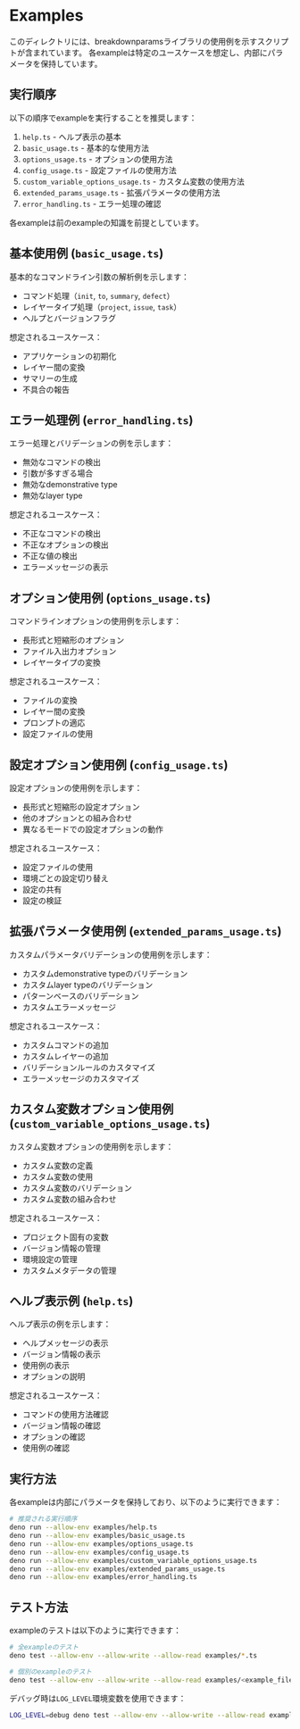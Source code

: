 # Examples

このディレクトリには、breakdownparamsライブラリの使用例を示すスクリプトが含まれています。
各exampleは特定のユースケースを想定し、内部にパラメータを保持しています。

## 実行順序

以下の順序でexampleを実行することを推奨します：

1. `help.ts` - ヘルプ表示の基本
2. `basic_usage.ts` - 基本的な使用方法
3. `options_usage.ts` - オプションの使用方法
4. `config_usage.ts` - 設定ファイルの使用方法
5. `custom_variable_options_usage.ts` - カスタム変数の使用方法
6. `extended_params_usage.ts` - 拡張パラメータの使用方法
7. `error_handling.ts` - エラー処理の確認

各exampleは前のexampleの知識を前提としています。

## 基本使用例 (`basic_usage.ts`)

基本的なコマンドライン引数の解析例を示します：

- コマンド処理（`init`, `to`, `summary`, `defect`）
- レイヤータイプ処理（`project`, `issue`, `task`）
- ヘルプとバージョンフラグ

想定されるユースケース：

- アプリケーションの初期化
- レイヤー間の変換
- サマリーの生成
- 不具合の報告

## エラー処理例 (`error_handling.ts`)

エラー処理とバリデーションの例を示します：

- 無効なコマンドの検出
- 引数が多すぎる場合
- 無効なdemonstrative type
- 無効なlayer type

想定されるユースケース：

- 不正なコマンドの検出
- 不正なオプションの検出
- 不正な値の検出
- エラーメッセージの表示

## オプション使用例 (`options_usage.ts`)

コマンドラインオプションの使用例を示します：

- 長形式と短縮形のオプション
- ファイル入出力オプション
- レイヤータイプの変換

想定されるユースケース：

- ファイルの変換
- レイヤー間の変換
- プロンプトの適応
- 設定ファイルの使用

## 設定オプション使用例 (`config_usage.ts`)

設定オプションの使用例を示します：

- 長形式と短縮形の設定オプション
- 他のオプションとの組み合わせ
- 異なるモードでの設定オプションの動作

想定されるユースケース：

- 設定ファイルの使用
- 環境ごとの設定切り替え
- 設定の共有
- 設定の検証

## 拡張パラメータ使用例 (`extended_params_usage.ts`)

カスタムパラメータバリデーションの使用例を示します：

- カスタムdemonstrative typeのバリデーション
- カスタムlayer typeのバリデーション
- パターンベースのバリデーション
- カスタムエラーメッセージ

想定されるユースケース：

- カスタムコマンドの追加
- カスタムレイヤーの追加
- バリデーションルールのカスタマイズ
- エラーメッセージのカスタマイズ

## カスタム変数オプション使用例 (`custom_variable_options_usage.ts`)

カスタム変数オプションの使用例を示します：

- カスタム変数の定義
- カスタム変数の使用
- カスタム変数のバリデーション
- カスタム変数の組み合わせ

想定されるユースケース：

- プロジェクト固有の変数
- バージョン情報の管理
- 環境設定の管理
- カスタムメタデータの管理

## ヘルプ表示例 (`help.ts`)

ヘルプ表示の例を示します：

- ヘルプメッセージの表示
- バージョン情報の表示
- 使用例の表示
- オプションの説明

想定されるユースケース：

- コマンドの使用方法確認
- バージョン情報の確認
- オプションの確認
- 使用例の確認

## 実行方法

各exampleは内部にパラメータを保持しており、以下のように実行できます：

```bash
# 推奨される実行順序
deno run --allow-env examples/help.ts
deno run --allow-env examples/basic_usage.ts
deno run --allow-env examples/options_usage.ts
deno run --allow-env examples/config_usage.ts
deno run --allow-env examples/custom_variable_options_usage.ts
deno run --allow-env examples/extended_params_usage.ts
deno run --allow-env examples/error_handling.ts
```

## テスト方法

exampleのテストは以下のように実行できます：

```bash
# 全exampleのテスト
deno test --allow-env --allow-write --allow-read examples/*.ts

# 個別のexampleのテスト
deno test --allow-env --allow-write --allow-read examples/<example_file.ts>
```

デバッグ時は`LOG_LEVEL`環境変数を使用できます：

```bash
LOG_LEVEL=debug deno test --allow-env --allow-write --allow-read examples/<example_file.ts>
```
